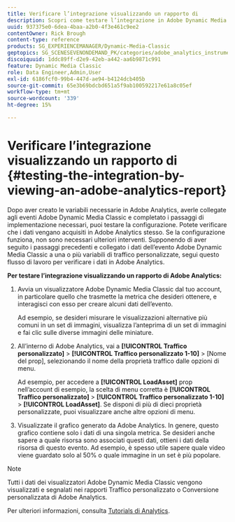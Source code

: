 ```yaml
---
title: Verificare l’integrazione visualizzando un rapporto di
description: Scopri come testare l’integrazione in Adobe Dynamic Media Classic visualizzando un rapporto di Adobe Analytics.
uuid: 937375e0-6dea-4baa-a2b0-4f3e461c9ee2
contentOwner: Rick Brough
content-type: reference
products: SG_EXPERIENCEMANAGER/Dynamic-Media-Classic
geptopics: SG_SCENESEVENONDEMAND_PK/categories/adobe_analytics_instrumentation_kit
discoiquuid: 1ddc89ff-d2e9-42eb-a442-aa6b9871c991
feature: Dynamic Media Classic
role: Data Engineer,Admin,User
exl-id: 6186fcf0-99b4-447d-ae94-b4124dcb405b
source-git-commit: 65e3b69bdcbd651a5f9ab100592217e61a8c05ef
workflow-type: tm+mt
source-wordcount: '339'
ht-degree: 15%

---
```


# Verificare l’integrazione visualizzando un rapporto di {#testing-the-integration-by-viewing-an-adobe-analytics-report}

Dopo aver creato le variabili necessarie in Adobe Analytics, averle collegate agli eventi Adobe Dynamic Media Classic e completato i passaggi di implementazione necessari, puoi testare la configurazione. Potete verificare che i dati vengano acquisiti in Adobe Analytics stesso. Se la configurazione funziona, non sono necessari ulteriori interventi. Supponendo di aver seguito i passaggi precedenti e collegato i dati dell’evento Adobe Dynamic Media Classic a una o più variabili di traffico personalizzate, segui questo flusso di lavoro per verificare i dati in Adobe Analytics.

**Per testare l’integrazione visualizzando un rapporto di Adobe Analytics:**

1. Avvia un visualizzatore Adobe Dynamic Media Classic dal tuo account, in particolare quello che trasmette la metrica che desideri ottenere, e interagisci con esso per creare alcuni dati dell’evento.

   Ad esempio, se desideri misurare le visualizzazioni alternative più comuni in un set di immagini, visualizza l’anteprima di un set di immagini e fai clic sulle diverse immagini delle miniature.

1. All’interno di Adobe Analytics, vai a **[!UICONTROL Traffico personalizzato]** > **[!UICONTROL Traffico personalizzato 1-10]** > [Nome del prop], selezionando il nome della proprietà traffico dalle opzioni di menu.

   Ad esempio, per accedere a **[!UICONTROL LoadAsset]** prop nell’account di esempio, la scelta di menu corretta è **[!UICONTROL Traffico personalizzato]** > **[!UICONTROL Traffico personalizzato 1-10]** > **[!UICONTROL LoadAsset]**. Se disponi di più di dieci proprietà personalizzate, puoi visualizzare anche altre opzioni di menu.

1. Visualizzate il grafico generato da Adobe Analytics. In genere, questo grafico contiene solo i dati di una singola metrica. Se desideri anche sapere a quale risorsa sono associati questi dati, ottieni i dati della risorsa di questo evento. Ad esempio, è spesso utile sapere quale video viene guardato solo al 50% o quale immagine in un set è più popolare.

>[!NOTE]
>
>Tutti i dati dei visualizzatori Adobe Dynamic Media Classic vengono visualizzati e segnalati nei rapporti Traffico personalizzato o Conversione personalizzata di Adobe Analytics.

Per ulteriori informazioni, consulta [Tutorials di Analytics](https://experienceleague.adobe.com/docs/analytics-learn/tutorials/overview.html).